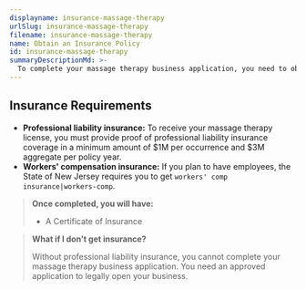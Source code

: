 ```yaml
---
displayname: insurance-massage-therapy
urlSlug: insurance-massage-therapy
filename: insurance-massage-therapy
name: Obtain an Insurance Policy
id: insurance-massage-therapy
summaryDescriptionMd: >-
  To complete your massage therapy business application, you need to obtain two insurance policies.
---
```


## Insurance Requirements

- **Professional liability insurance:** To receive your massage therapy license, you must provide proof of professional liability insurance coverage in a minimum amount of $1M per occurrence and $3M aggregate per policy year.
- **Workers' compensation insurance:** If you plan to have employees, the State of New Jersey requires you to get `workers' comp insurance|workers-comp`.

> **Once completed, you will have:**
>
> - A Certificate of Insurance

> **What if I don't get insurance?**
>
> Without professional liability insurance, you cannot complete your massage therapy business application. You need an approved application to legally open your business.
